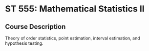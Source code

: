 # ST 555: Mathematical Statistics II

## Course Description

Theory of order statistics, point estimation, interval estimation, and hypothesis testing.
